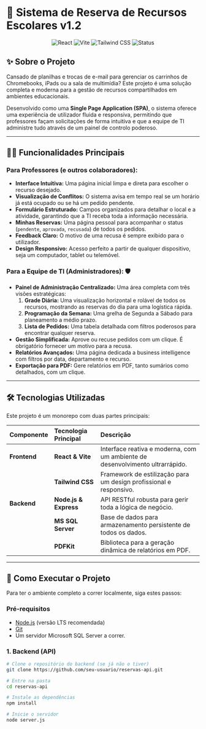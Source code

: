 # 🚀 Sistema de Reserva de Recursos Escolares v1.2


<p align="center">
  <img src="https://img.shields.io/badge/React-20232A?style=for-the-badge&logo=react&logoColor=61DAFB" alt="React">
  <img src="https://img.shields.io/badge/Vite-646CFF?style=for-the-badge&logo=vite&logoColor=white" alt="Vite">
  <img src="https://img.shields.io/badge/Tailwind_CSS-38B2AC?style=for-the-badge&logo=tailwind-css&logoColor=white" alt="Tailwind CSS">
  <img src="https://img.shields.io/badge/Status-Ativo-brightgreen?style=for-the-badge" alt="Status">
</p>

## ✨ Sobre o Projeto

Cansado de planilhas e trocas de e-mail para gerenciar os carrinhos de Chromebooks, iPads ou a sala de multimídia? Este projeto é uma solução completa e moderna para a gestão de recursos compartilhados em ambientes educacionais.

Desenvolvido como uma **Single Page Application (SPA)**, o sistema oferece uma experiência de utilizador fluida e responsiva, permitindo que professores façam solicitações de forma intuitiva e que a equipe de TI administre tudo através de um painel de controlo poderoso.

---

## 👨‍🏫 Funcionalidades Principais

### Para Professores (e outros colaboradores):
- **Interface Intuitiva:** Uma página inicial limpa e direta para escolher o recurso desejado.
- **Visualização de Conflitos:** O sistema avisa em tempo real se um horário já está ocupado ou se há um pedido pendente.
- **Formulário Estruturado:** Campos organizados para detalhar o local e a atividade, garantindo que a TI receba toda a informação necessária.
- **Minhas Reservas:** Uma página pessoal para acompanhar o status (`pendente`, `aprovada`, `recusada`) de todos os pedidos.
- **Feedback Claro:** O motivo de uma recusa é sempre exibido para o utilizador.
- **Design Responsivo:** Acesso perfeito a partir de qualquer dispositivo, seja um computador, tablet ou telemóvel.

### Para a Equipe de TI (Administradores): 🛡️
- **Painel de Administração Centralizado:** Uma área completa com três visões estratégicas:
  1.  **Grade Diária:** Uma visualização horizontal e rolável de todos os recursos, mostrando as reservas do dia para uma logística rápida.
  2.  **Programação da Semana:** Uma grelha de Segunda a Sábado para planeamento a médio prazo.
  3.  **Lista de Pedidos:** Uma tabela detalhada com filtros poderosos para encontrar qualquer reserva.
- **Gestão Simplificada:** Aprove ou recuse pedidos com um clique. É obrigatório fornecer um motivo para a recusa.
- **Relatórios Avançados:** Uma página dedicada a business intelligence com filtros por data, departamento e recurso.
- **Exportação para PDF:** Gere relatórios em PDF, tanto sumários como detalhados, com um clique.

---

## 🛠️ Tecnologias Utilizadas

Este projeto é um monorepo com duas partes principais:

| Componente | Tecnologia Principal | Descrição |
| :--- | :--- | :--- |
| **Frontend** | **React & Vite** | Interface reativa e moderna, com um ambiente de desenvolvimento ultrarrápido. |
| | **Tailwind CSS** | Framework de estilização para um design profissional e responsivo. |
| **Backend** | **Node.js & Express**| API RESTful robusta para gerir toda a lógica de negócio. |
| | **MS SQL Server** | Base de dados para armazenamento persistente de todos os dados. |
| | **PDFKit** | Biblioteca para a geração dinâmica de relatórios em PDF. |

---

## 🚀 Como Executar o Projeto

Para ter o ambiente completo a correr localmente, siga estes passos:

### Pré-requisitos
- [Node.js](https://nodejs.org/) (versão LTS recomendada)
- [Git](https://git-scm.com/)
- Um servidor Microsoft SQL Server a correr.

### 1. Backend (API)

```bash
# Clone o repositório do backend (se já não o tiver)
git clone https://github.com/seu-usuario/reservas-api.git

# Entre na pasta
cd reservas-api

# Instale as dependências
npm install

# Inicie o servidor
node server.js